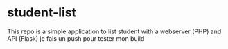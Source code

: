# student-list 
This repo is a simple application to list student with a webserver (PHP) and API (Flask)
je fais un push pour tester mon build
